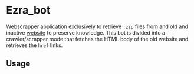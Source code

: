 # Ezra_bot

[]()

Webscrapper application exclusively to retrieve `.zip` files from and old and inactive [website](https://web.archive.org/web/20240222194932/http://brlcenter.org/) to preserve knowledge. This bot is divided into a crawler/scrapper mode that fetches the HTML body of the old website and retrieves the `href` links.

## Usage

